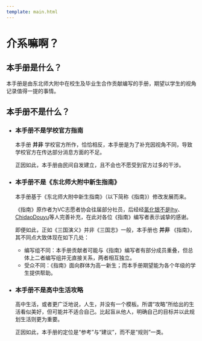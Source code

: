 ```yaml
---
template: main.html
---
```


# 介系嘛啊？

## 本手册是什么？

本手册是由东北师大附中在校生及毕业生合作贡献编写的手册，期望以学生的视角记录值得一提的事情。

## 本手册不是什么？

- ### 本手册不是学校官方指南
  
  本手册 __并非__ 学校官方所作，恰恰相反，本手册是为了补充因视角不同，导致学校官方在传达部分消息方面的不足。

  正因如此，本手册由民间自发建立，且不会也不愿受到官方过多的干涉。

- ### 本手册不是《东北师大附中新生指南》
  
  本手册基于《东北师大附中新生指南》（以下简称《指南》）修改发展而来。
  
  《指南》原作者为VC志愿者协会往届部分社员，后经经[氯化银不是lhy](https://space.bilibili.com/520199599)、[ChidaoDouyu](https://github.com/ChidaoDouyu/)等人完善补充，在此对各位《指南》编写者表示诚挚的感谢。

  即便如此，正如《三国演义》并非《三国志》一般，本手册也 __并非__ 《指南》，其不同点大致体现在如下几处：

  - 编写组不同：本手册贡献者可能与《指南》编写者有部分成员重叠，但总体上二者编写组并无直接关系，两者相互独立。
  - 受众不同：《指南》面向群体为高一新生；而本手册期望能为各个年级的学生提供帮助。

- ### 本手册不是高中生活攻略
  
  高中生活，或者更广泛地说，人生，并没有一个模板。所谓“攻略”所给出的生活看似美好，但可能并不适合自己。比起盲从他人，明确自己的目标并以此规划生活则更为重要。

  正因如此，本手册的定位是“参考”与“建议”，而不是“规则”一类。
